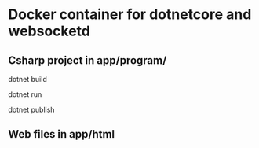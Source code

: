 # Docker container for dotnetcore and websocketd

## Csharp project in app/program/

dotnet build

dotnet run

dotnet publish

## Web files in app/html
